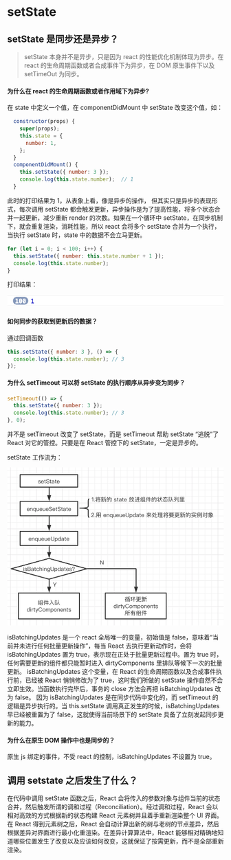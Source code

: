 # setState

## setState 是同步还是异步？

> setState 本身并不是异步，只是因为 react 的性能优化机制体现为异步。在 react 的生命周期函数或者合成事件下为异步，在 DOM 原生事件下以及 setTimeOut 为同步。

#### 为什么在 react 的生命周期函数或者作用域下为异步?

在 state 中定义一个值，在 componentDidMount 中 setState 改变这个值，如：

```javascript
  constructor(props) {
    super(props);
    this.state = {
      number: 1,
    };
  }
  componentDidMount() {
    this.setState({ number: 3 });
    console.log(this.state.number);  // 1
  }
```

此时的打印结果为 1，从表象上看，像是异步的操作， 但其实只是异步的表现形式，每次调用 setState 都会触发更新，异步操作是为了提高性能，将多个状态合并一起更新，减少重新 render 的次数。如果在一个循环中 setState，在同步机制下，就会重复渲染，消耗性能，所以 react 会将多个 setState 合并为一个执行，当执行 setState 时，state 中的数据不会立马更新。

```javascript
for (let i = 0; i < 100; i++) {
  this.setState({ number: this.state.number + 1 });
  console.log(this.state.number);
}
```

打印结果：

<img src="./img/setState1.png" width="600">

#### 如何同步的获取到更新后的数据？

通过回调函数

```javascript
this.setState({ number: 3 }, () => {
  console.log(this.state.number); // 3
});
```

#### 为什么 setTimeout 可以将 setState 的执行顺序从异步变为同步？

```javascript
setTimeout(() => {
  this.setState({ number: 3 });
  console.log(this.state.number); // 3
}, 0);
```

并不是 setTimeout 改变了 setState，而是 setTimeout 帮助 setState “逃脱”了 React 对它的管控。只要是在 React 管控下的 setState，一定是异步的。

setState 工作流为：

<img src="./img/setState2.png" width="600">

isBatchingUpdates 是一个 react 全局唯一的变量，初始值是 false，意味着“当前并未进行任何批量更新操作”，每当 React 去执行更新动作时，会将 isBatchingUpdates 置为 true，表示现在正处于批量更新过程中。置为 true 时，任何需要更新的组件都只能暂时进入 dirtyComponents 里排队等候下一次的批量更新。
isBatchingUpdates 这个变量，在 React 的生命周期函数以及合成事件执行前，已经被 React 悄悄修改为了 true，这时我们所做的 setState 操作自然不会立即生效。当函数执行完毕后，事务的 close 方法会再把 isBatchingUpdates 改为 false。
因为 isBatchingUpdates 是在同步代码中变化的，而 setTimeout 的逻辑是异步执行的。当 this.setState 调用真正发生的时候，isBatchingUpdates 早已经被重置为了 false，这就使得当前场景下的 setState 具备了立刻发起同步更新的能力。

#### 为什么在原生 DOM 操作中也是同步的？

原生 js 绑定的事件，不受 react 的控制，isBatchingUpdates 不设置为 true。

## 调用 setstate 之后发生了什么？

在代码中调用 setState 函数之后，React 会将传入的参数对象与组件当前的状态合并，然后触发所谓的调和过程（Reconciliation）。经过调和过程，React 会以相对高效的方式根据新的状态构建 React 元素树并且着手重新渲染整个 UI 界面。在 React 得到元素树之后，React 会自动计算出新的树与老树的节点差异，然后根据差异对界面进行最小化重渲染。在差异计算算法中，React 能够相对精确地知道哪些位置发生了改变以及应该如何改变，这就保证了按需更新，而不是全部重新渲染。


